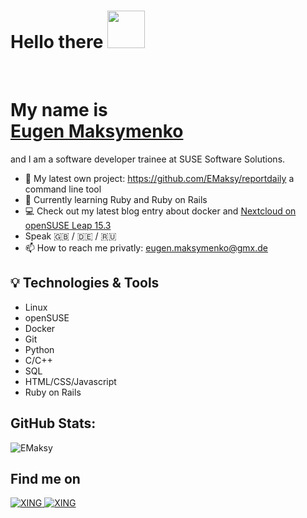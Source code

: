 # Hello there  <img src="https://raw.githubusercontent.com/MartinHeinz/MartinHeinz/master/wave.gif" width="60px"></h2><br>
# My name is <div class="badge-base LI-profile-badge" data-locale="en_US" data-size="medium" data-theme="light" data-type="VERTICAL" data-vanity="eugen-maksymenko-3b3027217" data-version="v1"><a class="badge-base__link LI-simple-link" href="https://www.notion.so/emaksy/Hey-there-I-m-Eugen-Maksymenko-545654b643ed4390b927bb5ee10a9207">Eugen Maksymenko</a></div>
and I am a software developer trainee at SUSE Software Solutions.


- 🔭 My latest own project: https://github.com/EMaksy/reportdaily a command line tool
- 🌱 Currently learning Ruby and Ruby on Rails
- :computer: Check out my latest blog entry about docker and [Nextcloud on openSUSE Leap 15.3]( https://www.notion.so/emaksy/Installing-and-setting-up-your-personal-cloud-with-openSUSE-Docker-and-Nextcloud-6c5cdcc1c5204d119f3fc4dc65915a01)
- Speak :gb: / :de: / :ru:
- 📫 How to reach me privatly: eugen.maksymenko@gmx.de

## 💡 Technologies & Tools

* Linux 
* openSUSE
* Docker
* Git 
* Python 
* C/C++
* SQL
* HTML/CSS/Javascript
* Ruby on Rails

## GitHub Stats:

![EMaksy](https://github-readme-stats.vercel.app/api?username=EMaksy&show_icons=true)

## Find me on
<a href="https://www.linkedin.com/in/eugen-maksymenko/">
<img alt="XING" src="https://img.shields.io/badge/LinkedIn-0A66C2.svg?style=for-the-badge&logo=LinkedIn&logoColor=white"/>
 </a>
<a href="https://www.xing.com/profile/Eugen_Maksymenko/cv">
<img alt="XING" src="https://img.shields.io/badge/Xing-006567.svg?style=for-the-badge&logo=Xing&logoColor=white"/>
 </a>
